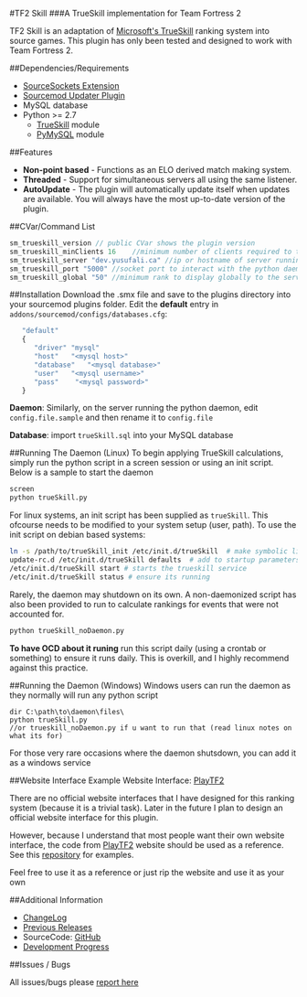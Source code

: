 #TF2 Skill
###A TrueSkill implementation for Team Fortress 2

TF2 Skill is an adaptation of [Microsoft's TrueSkill][5] ranking system into source games. This plugin has only been tested and designed to work with Team Fortress 2. 

##Dependencies/Requirements
* [SourceSockets Extension][3]
* [Sourcemod Updater Plugin][4]
* MySQL database
* Python >= 2.7
   * [TrueSkill][1]  module
   * [PyMySQL][2] module

##Features
* **Non-point based** - Functions as an ELO derived match making system.
* **Threaded** - Support for simultaneous servers all using the same listener.
* **AutoUpdate** - The plugin will automatically update itself when updates are available. You will always have the most up-to-date version of the plugin.

##CVar/Command List

```javascript
sm_trueskill_version // public CVar shows the plugin version
sm_trueskill_minClients 16    //minimum number of clients required to track ranking
sm_trueskill_server "dev.yusufali.ca" //ip or hostname of server running python script
sm_trueskill_port "5000" //socket port to interact with the python daemon
sm_trueskill_global "50" //minimum rank to display globally to the server, 0 for off
```

##Installation
Download the .smx file and save to the plugins directory into your sourcemod plugins folder. Edit the **default** entry in `addons/sourcemod/configs/databases.cfg`:

```javascript
   "default"
   {
      "driver" "mysql"
      "host"   "<mysql host>"
      "database"   "<mysql database>"
      "user"   "<mysql username>"
      "pass"    "<mysql password>"
   }
```

**Daemon**: Similarly, on the server running the python daemon, edit `config.file.sample` and then rename it to `config.file`

**Database**: import `trueSkill.sql` into your MySQL database

##Running The Daemon (Linux)
To begin applying TrueSkill calculations, simply run the python script in a screen session or using an init script. Below is a sample to start the daemon

```bash
screen
python trueSkill.py
```

For linux systems, an init script has been supplied as `trueSkill`. This ofcourse needs to be modified to your system setup (user, path). To use the init script on debian based systems:

```bash
ln -s /path/to/trueSkill_init /etc/init.d/trueSkill  # make symbolic link
update-rc.d /etc/init.d/trueSkill defaults  # add to startup parameters
/etc/init.d/trueSkill start # starts the trueskill service
/etc/init.d/trueSkill status # ensure its running
```

Rarely, the daemon may shutdown on its own. A non-daemonized script has also been provided to run to calculate rankings for events that were not accounted for.

```bash
python trueSkill_noDaemon.py
```
**To have OCD about it runing** run this script daily (using a crontab or something) to ensure it runs daily. This is overkill, and I highly recommend against this practice. 

##Running the Daemon (Windows)
Windows users can run the daemon as they normally will run any python script

```
dir C:\path\to\daemon\files\
python trueSkill.py  
//or trueskill_noDaemon.py if u want to run that (read linux notes on what its for)
```

For those very rare occasions where the daemon shutsdown, you can add it as a windows service

##Website Interface
Example Website Interface: [PlayTF2][6]

There are no official website interfaces that I have designed for this ranking system (because it is a trivial task). Later in the future I plan to design an official website interface for this plugin.

However, because I understand that most people want their own website interface, the code from [PlayTF2][6] website should be used as a reference. See this [repository](https://github.com/yusuf-a/hlstatsx) for examples.

Feel free to use it as a reference or just rip the website and use it as your own

##Additional Information

* [ChangeLog][7]
* [Previous Releases][8]
* SourceCode: [GitHub][9] 
* [Development Progress][10]

##Issues / Bugs

All issues/bugs please [report here](https://github.com/yusuf-a/tf2Skill/issues)


[1]: http://trueskill.org/
[2]: https://pypi.python.org/pypi/PyMySQL
[3]: https://forums.alliedmods.net/showthread.php?t=67640
[4]: https://forums.alliedmods.net/showthread.php?t=169095
[5]: http://research.microsoft.com/en-us/projects/trueskill/
[6]: http://playtf2.com/stats/
[7]: https://github.com/yusuf-a/tf2Skill/commits/master
[8]: https://github.com/yusuf-a/tf2Skill/releases
[9]: https://github.com/yusuf-a/tf2Skill
[10]: https://github.com/yusuf-a/tf2Skill/network
